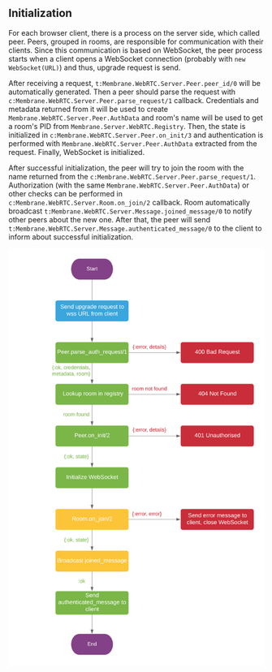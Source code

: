 ## Initialization

For each browser client, there is a process on the server side, which called peer. Peers, grouped
in rooms, are responsible for communication with their clients. Since this communication is based 
on WebSocket, the peer process starts when a client opens a WebSocket connection (probably with 
`new WebSocket(URL)`) and thus, upgrade request is send.

After receiving a request, `t:Membrane.WebRTC.Server.Peer.peer_id/0` will be automatically 
generated. Then a peer should parse the request with 
`c:Membrane.WebRTC.Server.Peer.parse_request/1` callback. Credentials and metadata returned from 
it will be used to create `Membrane.WebRTC.Server.Peer.AuthData` and room's name will be used
 to get a room's PID from `Membrane.Server.WebRTC.Registry`. Then, the state is initialized in 
`c:Membrane.WebRTC.Server.Peer.on_init/3` and authentication is performed with
`Membrane.WebRTC.Server.Peer.AuthData` extracted from the request. Finally, 
WebSocket is initialized.

After successful initialization, the peer will try to join the room with the name returned from 
the `c:Membrane.WebRTC.Server.Peer.parse_request/1`. Authorization (with the same 
`Membrane.WebRTC.Server.Peer.AuthData`) or other checks can be performed in
`c:Membrane.WebRTC.Server.Room.on_join/2` callback. Room automatically broadcast 
`t:Membrane.WebRTC.Server.Message.joined_message/0` to notify other peers about the new one. 
After that, the peer will send `t:Membrane.WebRTC.Server.Message.authenticated_message/0` to the
client to inform about successful initialization.

![](assets/images/init.png)


